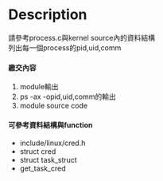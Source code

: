 # Description
請參考process.c與kernel source內的資料結構  
列出每一個process的pid,uid,comm  
#### 繳交內容
1. module輸出
2. ps -ax -opid,uid,comm的輸出
3. module source code
 
#### 可參考資料結構與function
* include/linux/cred.h
* struct cred
* struct task_struct
* get_task_cred
